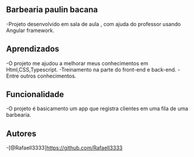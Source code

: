 
## Barbearia paulin bacana

-Projeto desenvolvido em sala de aula , com ajuda do professor usando Angular framework.
## Aprendizados

-O projeto me ajudou a melhorar meus conhecimentos em Html,CSS,Typescript.
-Treinamento na parte do front-end e back-end.
-Entre outros conhecimentos.
## Funcionalidade

-O projeto é basicamento um app que registra clientes em uma fila de uma barbearia.




## Autores

-[@Rafaell3333]https://github.com/Rafaell3333